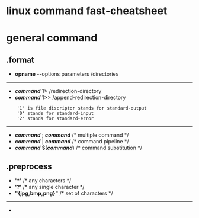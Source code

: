 # linux command fast-cheatsheet

# general command
## .format
- **opname** --options parameters /directories
- - - -
- ***command*** 1> /redirection-directory
- ***command*** 1>> /append-redirection-directory
```
    '1' is file discriptor stands for standard-output
    '0' stands for standard-input
    '2' stands for standard-error
```
- - - -
- ***command*** ; ***command***    /* multiple command */
- ***command*** | ***command***    /* command pipeline */
- ***command*** $(***command***)   /* command substitution */
## .preprocess
- **'\*'**              /* any characters */
- **'?'**               /* any single character */
- **"{jpg,bmp,png}"**   /* set of characters */
- - - -
- 

